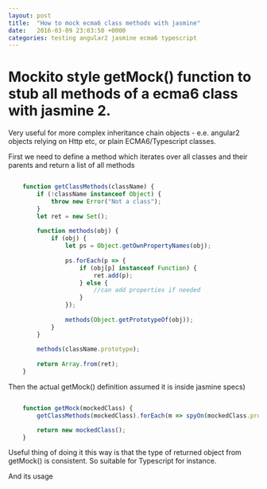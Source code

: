```yaml
---
layout: post
title:  "How to mock ecma6 class methods with jasmine"
date:   2016-03-09 23:03:50 +0000
categories: testing angular2 jasmine ecma6 typescript
---
```



# Mockito style getMock() function to stub all methods of a ecma6 class with jasmine 2.

Very useful for more complex inheritance chain objects - e.e. angular2 objects relying on Http etc, or plain ECMA6/Typescript classes.

First we need to define a method which iterates over all classes and their parents and return a list of all methods

```javascript

    function getClassMethods(className) {
        if (!className instanceof Object) {
            throw new Error("Not a class");
        }
        let ret = new Set();
    
        function methods(obj) {
            if (obj) {
                let ps = Object.getOwnPropertyNames(obj);
    
                ps.forEach(p => {
                    if (obj[p] instanceof Function) {
                        ret.add(p);
                    } else {
                        //can add properties if needed
                    }
                });
    
                methods(Object.getPrototypeOf(obj));
            }
        }
    
        methods(className.prototype);
    
        return Array.from(ret);
    }

```

Then the actual getMock() definition assumed it is inside jasmine specs)

```javascript

    function getMock(mockedClass) {
        getClassMethods(mockedClass).forEach(m => spyOn(mockedClass.prototype, m));

        return new mockedClass();
    }


```

Useful thing of doing it this way is that the type of returned object from getMock() is consistent. So suitable for Typescript for instance.

And its usage

```javascript

```
